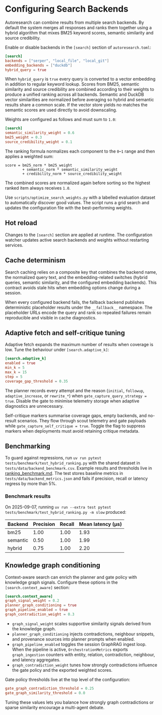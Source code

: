 # Configuring Search Backends

Autoresearch can combine results from multiple search backends. By default the
system merges all responses and ranks them together using a hybrid algorithm
that mixes BM25 keyword scores, semantic similarity and source credibility.

Enable or disable backends in the `[search]` section of `autoresearch.toml`:

```toml
[search]
backends = ["serper", "local_file", "local_git"]
embedding_backends = ["duckdb"]
hybrid_query = true
```

When `hybrid_query` is `true` every query is converted to a vector embedding in
addition to regular keyword lookup. Scores from BM25, semantic similarity and
source credibility are combined according to their weights to produce a unified
ranking across all backends. Semantic and DuckDB vector similarities are
normalized before averaging so hybrid and semantic results share a common
scale. If the vector store yields no matches the semantic scores are used
directly to avoid downscaling.

Weights are configured as follows and must sum to `1.0`:

```toml
[search]
semantic_similarity_weight = 0.6
bm25_weight = 0.3
source_credibility_weight = 0.1
```

The ranking formula normalizes each component to the `0`–`1` range and
then applies a weighted sum:

```
score = bm25_norm * bm25_weight
        + semantic_norm * semantic_similarity_weight
        + credibility_norm * source_credibility_weight
```

The combined scores are normalized again before sorting so the highest
ranked item always receives `1.0`.

Use `scripts/optimize_search_weights.py` with a labelled evaluation dataset to
automatically discover good values. The script runs a grid search and updates
the configuration file with the best-performing weights.

## Hot reload

Changes to the `[search]` section are applied at runtime. The configuration
watcher updates active search backends and weights without restarting
services.

## Cache determinism

Search caching relies on a composite key that combines the backend name, the
normalized query text, and the embedding-related switches (hybrid queries,
semantic similarity, and the configured embedding backends). This contract
avoids stale hits when embedding options change during a session.

When every configured backend fails, the fallback backend publishes
deterministic placeholder results under the `__fallback__` namespace. The
placeholder URLs encode the query and rank so repeated failures remain
reproducible and visible in cache diagnostics.

## Adaptive fetch and self-critique tuning

Adaptive fetch expands the maximum number of results when coverage is low.
Tune the behaviour under `[search.adaptive_k]`:

```toml
[search.adaptive_k]
enabled = true
min_k = 5
max_k = 15
step = 5
coverage_gap_threshold = 0.35
```

The planner records every attempt and the reason (`initial`,
`followup`, `adaptive_increase`, or `rewrite_*`) when
`gate_capture_query_strategy = true`. Disable the gate to minimise telemetry
storage when adaptive diagnostics are unnecessary.

Self-critique markers summarise coverage gaps, empty backends, and no-result
scenarios. They flow through scout telemetry and gate payloads while
`gate_capture_self_critique = true`. Toggle the flag to suppress markers when
deployments must avoid retaining critique metadata.

## Benchmarking

To guard against regressions, run `uv run pytest`
`tests/benchmark/test_hybrid_ranking.py` with the shared dataset in
`tests/data/backend_benchmark.csv`. Example results and thresholds live in
[ranking_benchmark.md](ranking_benchmark.md). The test stores baseline
metrics in `tests/data/backend_metrics.json` and fails if precision, recall
or latency regress by more than 5\%.

### Benchmark results

On 2025-09-07, running
`uv run --extra test pytest tests/benchmark/test_hybrid_ranking.py -m slow`
produced:

| Backend | Precision | Recall | Mean latency (µs) |
|---------|-----------|--------|-------------------|
| bm25    | 1.00      | 1.00   | 1.93              |
| semantic| 0.50      | 1.00   | 1.99              |
| hybrid  | 0.75      | 1.00   | 2.20              |

## Knowledge graph conditioning

Context-aware search can enrich the planner and gate policy with knowledge graph
signals. Configure these options in the `[search.context_aware]` section:

```toml
[search.context_aware]
graph_signal_weight = 0.2
planner_graph_conditioning = true
graph_pipeline_enabled = true
graph_contradiction_weight = 0.3
```

- `graph_signal_weight` scales supportive similarity signals derived from the
  knowledge graph.
- `planner_graph_conditioning` injects contradictions, neighbour snippets, and
  provenance sources into planner prompts when enabled.
- `graph_pipeline_enabled` toggles the session GraphRAG ingest loop. When the
  pipeline is active, `OrchestrationMetrics` exports `graph_ingestion`
  counters with entity, relation, contradiction, neighbour, and latency
  aggregates.
- `graph_contradiction_weight` tunes how strongly contradictions influence the
  gate policy and the exported weighted scores.

Gate policy thresholds live at the top level of the configuration:

```toml
gate_graph_contradiction_threshold = 0.25
gate_graph_similarity_threshold = 0.0
```

Tuning these values lets you balance how strongly graph contradictions or sparse
similarity encourage a multi-agent debate.
